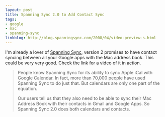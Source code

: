```yaml
---
layout: post
title: Spanning Sync 2.0 to Add Contact Sync
tags:
- google
- mac
- spanning-sync
linkblog: http://blog.spanningsync.com/2008/04/video-preview-s.html
---
```


I'm already a lover of [Spanning Sync](http://www.spanningsync.com/), version 2 promises to have contact
syncing between all your Google apps with the Mac address book. This could be very very good. Check the
link for a video of it in action.

> People know Spanning Sync for its ability to sync Apple iCal with Google Calendar. In fact, more than
> 70,000 people have used Spanning Sync to do just that. But calendars are only one part of the equation.
>
> Our users tell us that they also need to be able to sync their Mac Address Book with their contacts in
> Gmail and Google Apps. So Spanning Sync 2.0 does both calendars and contacts.
